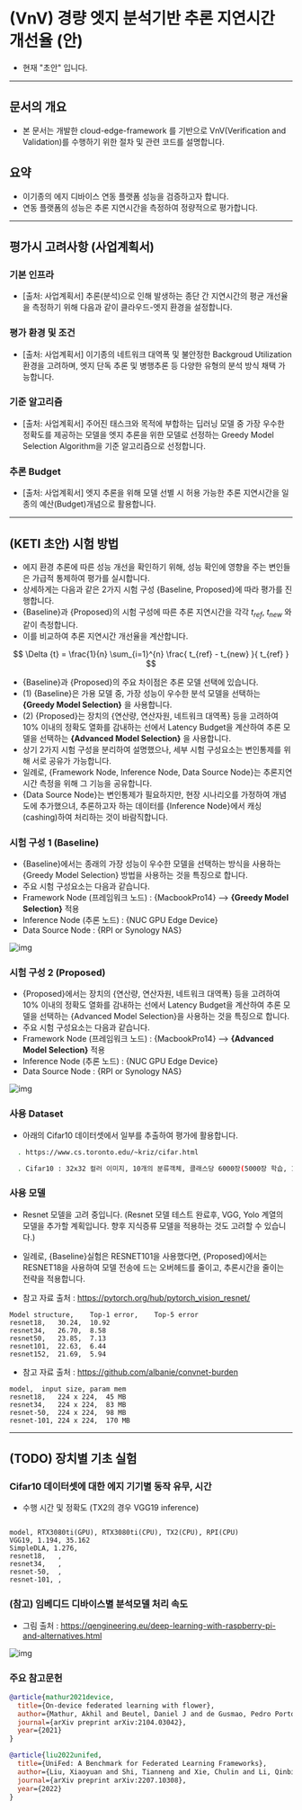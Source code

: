 # (VnV) 경량 엣지 분석기반 추론 지연시간 개선율 (안)

- 현재 "초안" 입니다.


---------------------------------------------------
## 문서의 개요
- 본 문서는 개발한 cloud-edge-framework 를 기반으로 VnV(Verification and Validation)를 수행하기 위한 절차 및 관련 코드를 설명합니다.

## 요약
- 이기종의 에지 디바이스 연동 플랫폼 성능을 검증하고자 합니다.
- 연동 플랫폼의 성능은 추론 지연시간을 측정하여 정량적으로 평가합니다.




---------------------------------------------------
## 평가시 고려사항 (사업계획서)

### 기본 인프라

- [출처: 사업계획서] 추론(분석)으로 인해 발생하는 종단 간 지연시간의 평균 개선율을 측정하기 위해 다음과 같이 클라우드-엣지 환경을 설정합니다.

### 평가 환경 및 조건

- [출처: 사업계획서] 이기종의 네트워크 대역폭 및 불안정한 Backgroud Utilization 환경을 고려하며, 엣지 단독 추론 및 병행추론 등 다양한 유형의 분석 방식 채택 가능합니다.

### 기준 알고리즘
- [출처: 사업계획서] 주어진 태스크와 목적에 부합하는 딥러닝 모델 중 가장 우수한 정확도를 제공하는 모델을 엣지 추론을 위한 모델로 선정하는 Greedy Model Selection Algorithm을 기준 알고리즘으로 선정합니다.

### 추론 Budget
- [출처: 사업계획서] 엣지 추론을 위해 모델 선별 시 허용 가능한 추론 지연시간을 일종의 예산(Budget)개념으로 활용합니다.



---------------------------------------------------
## (KETI 초안) 시험 방법

- 에지 환경 추론에 따른 성능 개선을 확인하기 위해, 성능 확인에 영향을 주는 변인들은 가급적 통제하여 평가를 실시합니다.
- 상세하게는 다음과 같은 2가지 시험 구성 {Baseline, Proposed}에 따라 평가를 진행합니다.
- {Baseline}과 {Proposed}의 시험 구성에 따른 추론 지연시간을 각각 $t_{ref}$, $t_{new}$ 와 같이 측정합니다.
- 이를 비교하여 추론 지연시간 개선율을 계산합니다.

$$  \Delta {t} = \frac{1}{n} \sum_{i=1}^{n} \frac{ t_{ref} -  t_{new} }{ t_{ref} } $$

- {Baseline}과 {Proposed}의 주요 차이점은 추론 모델 선택에 있습니다.
- (1) {Baseline}은 가용 모델 중, 가장 성능이 우수한 분석 모델을 선택하는 <b>{Greedy Model Selection}</b> 을 사용합니다.
- (2) {Proposed}는 장치의 {연산량, 연산자원, 네트워크 대역폭} 등을 고려하여 10% 이내의 정확도 열화를 감내하는 선에서 Latency Budget을 계산하여 추론 모델을 선택하는 <b>{Advanced Model Selection}</b> 을 사용합니다. 
- 상기 2가지 시험 구성을 분리하여 설명했으나, 세부 시험 구성요소는 변인통제를 위해 서로 공유가 가능합니다.
- 일례로, {Framework Node, Inference Node, Data Source Node}는 추론지연시간 측정을 위해 그 기능을 공유합니다.
- {Data Source Node}는 변인통제가 필요하지만, 현장 시나리오를 가정하여 개념도에 추가했으녀, 추론하고자 하는 데이터를 {Inference Node}에서 캐싱(cashing)하여 처리하는 것이 바람직합니다.



### 시험 구성 1 (Baseline)

- {Baseline}에서는 종래의 가장 성능이 우수한 모델을 선택하는 방식을 사용하는 {Greedy Model Selection} 방법을 사용하는 것을 특징으로 합니다.
- 주요 시험 구성요소는 다음과 같습니다.
- Framework Node (프레임워크 노드) : {MacbookPro14} --> <b>{Greedy Model Selection}</b> 적용
- Inference Node (추론 노드) : {NUC GPU Edge Device}
- Data Source Node : {RPI or Synology NAS}

![img](img4doc/01_baseline.png)

### 시험 구성 2 (Proposed)
- {Proposed}에서는 장치의 {연산량, 연산자원, 네트워크 대역폭} 등을 고려하여 10% 이내의 정확도 열화를 감내하는 선에서 Latency Budget을 계산하여 추론 모델을 선택하는 {Advanced Model Selection}을 사용하는 것을 특징으로 합니다.
- 주요 시험 구성요소는 다음과 같습니다.
- Framework Node (프레임워크 노드) : {MacbookPro14} --> <b>{Advanced Model Selection}</b> 적용
- Inference Node (추론 노드) : {NUC GPU Edge Device}
- Data Source Node : {RPI or Synology NAS}

![img](img4doc/02_proposed.png)




### 사용 Dataset

- 아래의 Cifar10 데이터셋에서 일부를 추출하여 평가에 활용합니다.

```bash
  . https://www.cs.toronto.edu/~kriz/cifar.html

  . Cifar10 : 32x32 컬러 이미지, 10개의 분류객체, 클래스당 6000장(5000장 학습, 1000장 시험), 총 60000장(50000장 학습셋 + 10000장 시험셋)
```



### 사용 모델

- Resnet 모델을 고려 중입니다. (Resnet 모델 테스트 완료후, VGG, Yolo 계열의 모델을 추가할 계획입니다. 향후 지식증류 모델을 적용하는 것도 고려할 수 있습니다.)
- 일례로, {Baseline}실험은 RESNET101을 사용했다면, {Proposed}에서는 RESNET18을 사용하여 모델 전송에 드는 오버헤드를 줄이고, 추론시간을 줄이는 전략을 적용합니다.

- 참고 자료 출처 : https://pytorch.org/hub/pytorch_vision_resnet/

```csv
Model structure,	Top-1 error,	Top-5 error
resnet18,	30.24,	10.92
resnet34,	26.70,	8.58
resnet50,	23.85,	7.13
resnet101,	22.63,	6.44
resnet152,	21.69,	5.94
```



- 참고 자료 출처 : https://github.com/albanie/convnet-burden

```csv
model,	input size,	param mem
resnet18,	224 x 224,	45 MB
resnet34,	224 x 224,	83 MB
resnet-50,	224 x 224,	98 MB
resnet-101,	224 x 224,	170 MB
```



-------------------------------------------

## (TODO) 장치별 기초 실험 

### Cifar10 데이터셋에 대한 에지 기기별 동작 유무, 시간

- 수행 시간 및 정확도 (TX2의 경우 VGG19 inference)

```csv

model, RTX3080ti(GPU), RTX3080ti(CPU), TX2(CPU), RPI(CPU)
VGG19, 1.194, 35.162
SimpleDLA, 1.276, 
resnet18,	,
resnet34,	,
resnet-50,	,
resnet-101, ,
```



### (참고) 임베디드 디바이스별 분석모델 처리 속도

- 그림 출처 : https://qengineering.eu/deep-learning-with-raspberry-pi-and-alternatives.html

![img](img4doc/device_chart.png)


















### 주요 참고문헌

```bibtex
@article{mathur2021device,
  title={On-device federated learning with flower},
  author={Mathur, Akhil and Beutel, Daniel J and de Gusmao, Pedro Porto Buarque and Fernandez-Marques, Javier and Topal, Taner and Qiu, Xinchi and Parcollet, Titouan and Gao, Yan and Lane, Nicholas D},
  journal={arXiv preprint arXiv:2104.03042},
  year={2021}
}

@article{liu2022unifed,
  title={UniFed: A Benchmark for Federated Learning Frameworks},
  author={Liu, Xiaoyuan and Shi, Tianneng and Xie, Chulin and Li, Qinbin and Hu, Kangping and Kim, Haoyu and Xu, Xiaojun and Li, Bo and Song, Dawn},
  journal={arXiv preprint arXiv:2207.10308},
  year={2022}
}
```